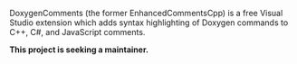 DoxygenComments (the former EnhancedCommentsCpp) is a free Visual Studio extension which adds syntax highlighting of Doxygen commands to C++, C#, and JavaScript comments.

**This project is seeking a maintainer.**